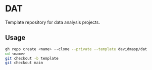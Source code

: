 # DAT

Template repository for data analysis projects.

## Usage

```bash
gh repo create <name> --clone --private --template davidmasp/dat
cd <name>
git checkout -b template
git checkout main
```

